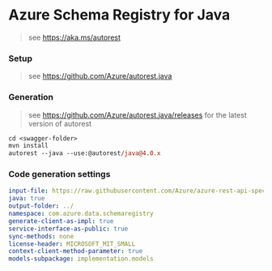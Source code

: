 # Azure Schema Registry for Java

> see https://aka.ms/autorest

### Setup

> see https://github.com/Azure/autorest.java

### Generation
> see https://github.com/Azure/autorest.java/releases for the latest version of autorest
```ps
cd <swagger-folder>
mvn install
autorest --java --use:@autorest/java@4.0.x
```

### Code generation settings
``` yaml
input-file: https://raw.githubusercontent.com/Azure/azure-rest-api-specs/a31ffeca96db3901c77b7dabbb8f224f226e78b9/specification/schemaregistry/data-plane/Microsoft.EventHub/stable/2021-10/schemaregistry.json
java: true
output-folder: ../
namespace: com.azure.data.schemaregistry
generate-client-as-impl: true
service-interface-as-public: true
sync-methods: none
license-header: MICROSOFT_MIT_SMALL
context-client-method-parameter: true
models-subpackage: implementation.models
```


